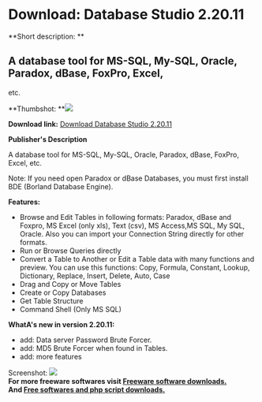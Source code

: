 # Download: Database Studio 2.20.11

**Short description: **

## A database tool for MS-SQL, My-SQL, Oracle, Paradox, dBase, FoxPro, Excel,
etc.

  
**Thumbshot: **![](http://www.freewarefiles.com/screenshot/dbasestudio2_md.jpg)   
  
**Download link:** [Download Database Studio 2.20.11](http://freesoftwares.boysofts.com/Database-Studio_program_61271.html)  
  

**Publisher's Description**  
  

A database tool for MS-SQL, My-SQL, Oracle, Paradox, dBase, FoxPro, Excel,
etc.

Note: If you need open Paradox or dBase Databases, you must first install BDE
(Borland Database Engine).

**Features:**

  * Browse and Edit Tables in following formats: Paradox, dBase and Foxpro, MS Excel (only xls), Text (csv), MS Access,MS SQL, My SQL, Oracle. Also you can import your Connection String directly for other formats. 
  * Run or Browse Queries directly 
  * Convert a Table to Another or Edit a Table data with many functions and preview. You can use this functions: Copy, Formula, Constant, Lookup, Dictionary, Replace, Insert, Delete, Auto, Case 
  * Drag and Copy or Move Tables 
  * Create or Copy Databases 
  * Get Table Structure 
  * Command Shell (Only MS SQL) 

**WhatA's new in version 2.20.11:**

  * add: Data server Password Brute Forcer. 
  * add: MD5 Brute Forcer when found in Tables. 
  * add: more features 

  
  
Screenshot: ![](http://www.freewarefiles.com/screenshot/dbasestudio2.jpg)  
**For more freeware softwares visit [Freeware software downloads.](http://freesoftwares.boysofts.com/)**   
**And [Free softwares and php script downloads.](http://www.boysofts.com/)**


